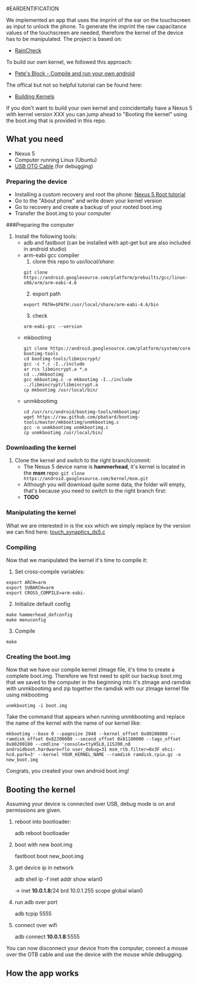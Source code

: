 #EARDENTIFICATION

We implemented an app that uses the imprint of the ear on the touchscreen as input to unlock the phone. To generate the imprint the raw capacitance values of the touchscreen are needed, therefore the kernel of the device has to be manipulated. The project is based on:

- [RainCheck](https://ubicomplab.cs.washington.edu/raincheck/)

To build our own kernel, we followed this approach:

- [Pete's Block - Compile and run your own android](http://pete.akeo.ie/2013/10/compiling-and-running-your-own-android.html)

The offical but not so helpful tutorial can be found here:

- [Building Kernels](http://source.android.com/source/building-kernels.html)

If you don't want to build your own kernel and coincidentally have a Nexus 5 with kernel version XXX you can jump ahead to "Booting the kernel" using the boot.img that is provided in this repo.

## What you need

- Nexus 5
- Computer running Linux (Ubuntu)
- [USB OTG Cable](http://www.makeuseof.com/tag/how-to-connect-a-usb-android-keyboard/) (for debugging)

### Preparing the device

- Installing a custom recovery and root the phone:
	[Nexus 5 Root tutorial](http://www.ibtimes.co.uk/how-root-android-6-0-marshmallow-build-mra58k-nexus-5-6-7-9-nexus-player-1522653)
- Go to the "About phone" and write down your kernel version
- Go to recovery and create a backup of your rooted boot.img
- Transfer the boot.img to your computer

###Preparing the computer

1. Install the following tools:
	- adb and fastboot (can be installed with apt-get but are also included in android studio)
	- arm-eabi gcc compiler
		1. clone this repo to *usr/local/share*:
		```
		git clone https://android.googlesource.com/platform/prebuilts/gcc/linux-x86/arm/arm-eabi-4.6
		```
		2. export path
		```
		export PATH=$PATH:/usr/local/share/arm-eabi-4.6/bin
		```
		3. check
		```
		arm-eabi-gcc --version
		```
	- mkbootimg
		```
		git clone https://android.googlesource.com/platform/system/core bootimg-tools
		cd bootimg-tools/libmincrypt/
		gcc -c *.c -I../include
		ar rcs libmincrypt.a *.o
		cd ../mkbootimg
		gcc mkbootimg.c -o mkbootimg -I../include ../libmincrypt/libmincrypt.a
		cp mkbootimg /usr/local/bin/
		```
	- unmkbootimg
		```
		cd /usr/src/android/bootimg-tools/mkbootimg/
		wget https://raw.github.com/pbatard/bootimg-tools/master/mkbootimg/unmkbootimg.c
		gcc -o unmkbootimg unmkbootimg.c
		cp unmkbootimg /usr/local/bin/
		```

### Downloading the kernel

1. Clone the kernel and switch to the right branch/commit:
	- The Nexus 5 device name is **hammerhead**, it's kernel is located in the **msm** repo:
	`git clone https://android.googlesource.com/kernel/msm.git`
	- Although you will download quite some data, the folder will empty, that's because you need to switch to the right branch first:
	- **TODO**

### Manipulating the kernel

What we are interested in is the xxx which we simply replace by the version we can find here: [touch_synaptics_ds5.c](https://raw.githubusercontent.com/isaaczinda/RainCheck/master/Kernel/touch_synaptics_ds5.c)

### Compiling

Now that we manipulated the kernel it's time to compile it:

1. Set cross-compile variables:
```
export ARCH=arm
export SUBARCH=arm
export CROSS_COMPILE=arm-eabi-
```
2. Initialize default config
```
make hammerhead_defconfig
make menuconfig
```
3. Compile
```
make
```

### Creating the boot.img

Now that we have our compile kernel zImage file, it's time to create a complete boot.img. Therefore we first need to split our backup boot.img that we saved to the computer in the beginning into it's zImage and ramdisk with unmkbootimg and zip together the ramdisk with our zImage kernel file using mkbootimg

```
unmkbootimg -i boot.img
```

Take the command that appears when running unmkbootimg and replace the name of the kernel with the name of our kernel like:

```
mkbootimg --base 0 --pagesize 2048 --kernel_offset 0x80208000 --ramdisk_offset 0x82200000 --second_offset 0x81100000 --tags_offset 0x80200100 --cmdline 'console=ttyHSL0,115200,n8 androidboot.hardware=flo user_debug=31 msm_rtb.filter=0x3F ehci-hcd.park=3' --kernel YOUR_KERNEL_NAME --ramdisk ramdisk.cpio.gz -o new_boot.img
```

Congrats, you created your own android boot.img!

## Booting the kernel

Assuming your device is connected over USB, debug mode is on and permissions are given.

1. reboot into bootloader:

	adb reboot bootloader

2. boot with new boot.img

	fastboot boot new_boot.img

3. get device ip in network

	adb shell ip -f inet addr show wlan0

	-> inet __10.0.1.8__/24 brd 10.0.1.255 scope global wlan0

4. run adb over port

	adb tcpip 5555

5. connect over wifi

	adb connect __10.0.1.8__:5555

You can now disconnect your device from the computer, connect a mouse over the OTB cable and use the device with the mouse while debugging.

## How the app works